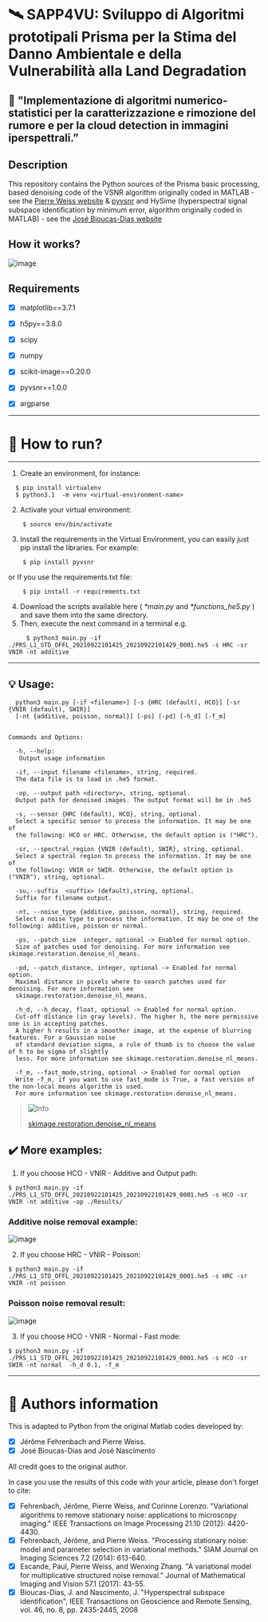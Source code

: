 # 🛰️ SAPP4VU: Sviluppo di Algoritmi prototipali Prisma per la Stima del Danno Ambientale e della Vulnerabilità alla Land Degradation

## 🚀 "Implementazione di algoritmi numerico-statistici per la caratterizzazione e rimozione del rumore e per la cloud detection in immagini iperspettrali.” 

## Description
This repository contains the Python sources of the Prisma basic processing, based denoising code of the VSNR algorithm originally coded in MATLAB - see the [Pierre Weiss website](https://www.math.univ-toulouse.fr/~weiss/PageCodes.html) & [pyvsnr](https://github.com/patquem/pyvsnr/tree/main) and HySime (hyperspectral signal subspace identiﬁcation by minimum error, algorithm originally coded in MATLAB) - see the [José Bioucas-Dias website](http://www.lx.it.pt/~bioucas/code.htm)

## How it works?
  
![image](https://github.com/argennof/Prisma-proyect/assets/11649711/05c072a4-b8d7-4be7-9000-21372e2bf280)


## **Requirements**
   - [x] matplotlib==3.7.1
   - [x] h5py==3.8.0
   - [x] scipy
   - [x] numpy
   - [x] scikit-image==0.20.0
   - [x] pyvsnr==1.0.0
   - [x] argparse
 

----
# 📡 How to run? 
----
  1. Create an environment, for instance:
  ```
    $ pip install virtualenv
    $ python3.1  -m venv <virtual-environment-name>
  ```
  
  2. Activate your virtual environment:
  ```
      $ source env/bin/activate
  ```
  3.  Install the requirements in the Virtual Environment, you can easily just pip install the libraries. For example:
  ```
      $ pip install pyvsnr
  ```
  or  If you use the requirements.txt file:
  ```
      $ pip install -r requirements.txt
  ```

  4. Download the scripts available here ( _*main.py_ and _*functions_he5.py_ ) and save them into the same directory.
  5. Then, execute the next command in a terminal e.g.
 ```
      $ python3 main.py -if ./PRS_L1_STD_OFFL_20210922101425_20210922101429_0001.he5 -s HRC -sr VNIR -nt additive 
  ```
  ----
 ## :bulb: Usage:
     
      python3 main.py [-if <filename>] [-s {HRC (default), HCO}] [-sr {VNIR (default), SWIR}] 
      [-nt {additive, poisson, normal}] [-ps] [-pd] [-h_d] [-f_m]

    
    Commands and Options:
    
      -h, --help:
       Output usage information
      
      -if, --input filename <filename>, string, required.                 
      The data file is to load in .he5 format. 
   
      -op, --output path <directory>, string, optional.
      Output path for denoised images. The output format will be in .he5 
      
      -s, --sensor {HRC (default), HCO}, string, optional.
      Select a specific sensor to process the information. It may be one of 
      the following: HCO or HRC. Otherwise, the default option is ("HRC").
      
      -sr, --spectral_region {VNIR (default), SWIR}, string, optional.               
      Select a spectral region to process the information. It may be one of 
      the following: VNIR or SWIR. Otherwise, the default option is ("VNIR"), string, optional.

      -su,--suffix  <suffix> (default),string, optional.
      Suffix for filename output.
      
      -nt, --noise_type {additive, poisson, normal}, string, required.
      Select a noise type to process the information. It may be one of the following: additive, poisson or normal.
      
      -ps, --patch_size  integer, optional -> Enabled for normal option.
      Size of patches used for denoising. For more information see skimage.restoration.denoise_nl_means.

      -pd, --patch_distance, integer, optional -> Enabled for normal option.
      Maximal distance in pixels where to search patches used for denoising. For more information see 
      skimage.restoration.denoise_nl_means.

      -h_d, --h_decay, float, optional -> Enabled for normal option.
      Cut-off distance (in gray levels). The higher h, the more permissive one is in accepting patches. 
      A higher h results in a smoother image, at the expense of blurring features. For a Gaussian noise 
      of standard deviation sigma, a rule of thumb is to choose the value of h to be sigma of slightly 
      less. For more information see skimage.restoration.denoise_nl_means.
 
      -f_m, --fast_mode,string, optional -> Enabled for normal option
      Write -f_m, if you want to use fast_mode is True, a fast version of the non-local means algorithm is used.  
      For more information see skimage.restoration.denoise_nl_means.

      

> <picture>
>   <source media="(prefers-color-scheme: light)" srcset="https://raw.githubusercontent.com/Mqxx/GitHub-Markdown/main/blockquotes/badge/light-theme/info.svg">
>   <img alt="Info" src="https://raw.githubusercontent.com/Mqxx/GitHub-Markdown/main/blockquotes/badge/dark-theme/info.svg">
> </picture><br>
>
> [skimage.restoration.denoise_nl_means](https://scikit-image.org/docs/stable/api/skimage.restoration.html#skimage.restoration.denoise_nl_means)

## :heavy_check_mark: **More examples**: 
1. If you choose HCO - VNIR - Additive and Output path: 
```
$ python3 main.py -if ./PRS_L1_STD_OFFL_20210922101425_20210922101429_0001.he5 -s HCO -sr VNIR -nt additive -op ./Results/
```
### Additive noise removal example:
![image](https://github.com/argennof/Prisma-proyect/assets/11649711/c0e57428-ca05-4da7-9b31-5a8507016270)

2. If you choose HRC - VNIR - Poisson: 
```
$ python3 main.py -if ./PRS_L1_STD_OFFL_20210922101425_20210922101429_0001.he5 -s HRC -sr VNIR -nt poisson 
```
### Poisson noise removal result:
![image](https://github.com/argennof/Prisma-proyect/assets/11649711/dfc7823c-4781-45ef-8f9b-d1ba111301dd)

3. If you choose HCO - VNIR - Normal - Fast mode: 
```
$ python3 main.py -if ./PRS_L1_STD_OFFL_20210922101425_20210922101429_0001.he5 -s HCO -sr SWIR -nt normal  -h_d 0.1, -f_m 
```

  ----
# 📝 Authors information
This is adapted to Python from the original Matlab codes developed by:
 - [x] Jérôme Fehrenbach and Pierre Weiss.
 - [x] José Bioucas-Dias and José Nascimento

All credit goes to the original author.

In case you use the results of this code with your article, please don't forget to cite:

- [x] Fehrenbach, Jérôme, Pierre Weiss, and Corinne Lorenzo. "Variational algorithms to remove stationary noise: applications to microscopy imaging." IEEE Transactions on Image Processing 21.10 (2012): 4420-4430.
- [x] Fehrenbach, Jérôme, and Pierre Weiss. "Processing stationary noise: model and parameter selection in variational methods." SIAM Journal on Imaging Sciences 7.2 (2014): 613-640.
- [x] Escande, Paul, Pierre Weiss, and Wenxing Zhang. "A variational model for multiplicative structured noise removal." Journal of Mathematical Imaging and Vision 57.1 (2017): 43-55.
- [x] Bioucas-Dias, J. and  Nascimento, J.  "Hyperspectral subspace identification", IEEE Transactions on Geoscience and Remote Sensing, vol. 46, no. 8, pp. 2435-2445, 2008
